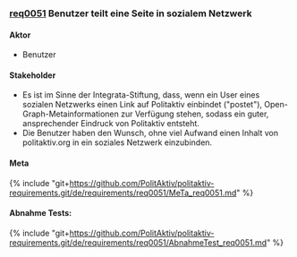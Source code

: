 
### [req0051](https://github.com/PolitAktiv/politaktiv-requirements/tree/master/de/requirements/req0051/req0051.md) Benutzer teilt eine Seite in sozialem Netzwerk

#### Aktor
 * Benutzer 


#### Stakeholder
 * Es ist im Sinne der Integrata-Stiftung, dass, wenn ein User eines sozialen Netzwerks einen Link auf Politaktiv einbindet ("postet"), Open-Graph-Metainformationen zur Verfügung stehen, sodass ein guter, ansprechender Eindruck von Politaktiv entsteht.
 * Die Benutzer haben den Wunsch, ohne viel Aufwand einen Inhalt von politaktiv.org in ein soziales Netzwerk einzubinden.


#### Meta
{% include "git+https://github.com/PolitAktiv/politaktiv-requirements.git/de/requirements/req0051/MeTa_req0051.md" %} 


#### Abnahme Tests:
{% include "git+https://github.com/PolitAktiv/politaktiv-requirements.git/de/requirements/req0051/AbnahmeTest_req0051.md" %} 